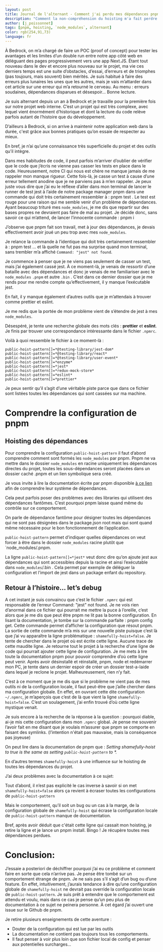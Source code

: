 ```yaml
---
layout: post
title: Journal de l'alternant - Comment j'ai perdu mes dépendances pnpm
description: "Comment la non-compréhension du hoisting m'a fait perdre des dépendances"
author: [j_poissonnet]
tags: [pnpm, hoisting, `node_modules`, alternant]
color: rgb(254,91,73)
language: fr
---
```


À Bedrock, on m’a chargé de faire un POC (proof of concept) pour tester les avantages et les limites d’un double run entre notre app côté web en déléguant des pages progressivement vers une app Next.JS. Étant tout nouveau dans le dev et encore plus nouveau sur le projet, ma vie ces derniers temps est une suite d’obstacles, d’essai, d’erreurs et de triomphes (pas toujours, mais souvent) bien mérités. Je suis habitué à faire des erreurs plus lunaires les unes que les autres, mais je vais m’attarder dans cet article sur une erreur qui m’a retourné le cerveau. Au menu : erreurs soudaines, dépendances disparues et désespoir… Bonne lecture.

Je suis alternant depuis un an à Bedrock et je travaille pour la première fois sur notre projet web interne. C’est un projet qui est très complexe, avec lequel vient énormément d’historique et dont la lecture du code relève parfois autant de l’histoire que du développement. 

D’ailleurs à Bedrock, si on arrive à maintenir notre application web dans la durée, c'est grâce aux bonnes pratiques qu’on essaie de respecter au mieux. 

En bref, je n’ai qu’une connaissance très superficielle du projet et des outils qu’il intègre.

Dans mes habitudes de code, il peut parfois m’arriver d’oublier de vérifier que le code que j’écris ne vienne pas casser les tests en place dans le code. Heureusement, notre CI qui nous est chère ne manque jamais de me rappeler mon manque rigueur. Cette fois-là, je casse un test à cause d’une erreur tellement anodine que je ne parviens pas à m’en rappeler. Je peux juste vous dire que j’ai eu le réflexe d’aller dans mon terminal de lancer le runner de test jest à l’aide de notre package manager pnpm dans une commande qui doit très certainement ressembler à : pnpm test <test-qui-casse>. Le test est rouge pour une raison qui me semble venir d’un problème de dépendances. Ayant beaucoup trituré mes `node_modules`, je me dis que repartir sur des bases propres ne devraient pas faire de mal au projet. Je décide donc, sans savoir ce qui m’attend, de lancer l’innocente commande : pnpm i

J’observe que pnpm fait son travail, met à jour des dépendances, je devais effectivement avoir joué un peu trop avec mes `node_modules`.

Je relance la commande à l’identique qui doit très certainement ressembler à : pnpm test <test-qui-casse> … et là quelle ne fut pas ma surprise quand mon terminal, sans trembler m’a affiché `Command: "jest" not found`.

Je commence à penser que je ne viens pas seulement de casser un test, mais j’ai également cassé jest. À ce moment-là, je venais de ressortir d’une bataille avec des dépendances et donc je venais de me familiariser avec le `node_modules` `.pnpm` et autre `.bin` . C’est dans ce dernier dossier que je me rends pour me rendre compte qu’effectivement, il y manque l’exécutable jest.

En fait, il y manque également d’autres outils que je m’attendais à trouver comme prettier et eslint.

Je me redis que la portée de mon problème vient de s’étendre de jest à mes `node_modules`.

Désespéré, je tente une recherche globale des mots clés : **prettier** et **eslint**. Je finis par trouver une correspondance intéressante dans le fichier `.npmrc`.

Voilà à quoi ressemble le fichier à ce moment-là :
```
public-hoist-pattern[]=*@testing-library/jest-dom*
public-hoist-pattern[]=*@testing-library/react*
public-hoist-pattern[]=*@testing-library/user-event*
public-hoist-pattern[]=*enzyme*
public-hoist-pattern[]=*jest*
public-hoist-pattern[]=*redux-mock-store*
public-hoist-pattern[]=*eslint*
public-hoist-pattern[]=*prettier*
```
Je peux sentir qu’il s’agit d’une véritable piste parce que dans ce fichier sont listées toutes les dépendances qui sont cassées sur ma machine.

# Comprendre la configuration de pnpm
## Hoisting des dépendances
Pour comprendre la configuration `public-hoist-pattern` il faut d’abord comprendre comment sont formés les `node_modules` par pnpm. Pnpm ne va mettre dans le dossier `node_modules` en racine uniquement les dépendances directes du projet, toutes les sous-dépendances seront placées dans un dossier caché .pnpm et un lien symbolique sera créé. 

Je vous invite à lire la documentation écrite par pnpm disponible [à ce lien](https://pnpm.io/symlinked-node-modules-structure) afin de comprendre leur système de dépendances.

Cela peut parfois poser des problèmes avec des libraries qui utilisent des dépendances fantômes. C’est pourquoi pnpm laisse quand même du contrôle sur ce comportement.

On parle de dépendance fantôme pour désigner toutes les dépendances qui ne sont pas désignées dans le package.json root mais qui sont quand même nécessaire pour le bon fonctionnement de l’application.

`public-hoist-pattern` permet d’indiquer quelles dépendances on veut forcer à être dans le dossier `node_modules` racine plutôt que `node_modules/.pnpm.

La ligne `public-hoist-pattern[]=*jest*` veut donc dire qu’on ajoute jest aux dépendances qui sont accessibles depuis la racine et ainsi l’exécutable dans `node_modules`/.bin . Cela permet par exemple de déléguer la configuration et l’import de jest dans un package enfant du repository.

## Retour à l’histoire… let’s debug
A cet instant je suis convaincu que c’est le fichier `.npmrc` qui est responsable de l’erreur Command: "jest" not found. Je ne vois rien d’anormal dans ce fichier qui pourrait me mettre la puce à l’oreille, c’est alors que je me dis que peut être pnpm ne lit pas la bonne configuration. En lisant la documentation, je tombe sur la commande parfaite : pnpm config get. Cette commande permet d’afficher la configuration que résout pnpm. La sortie de cette commande m’a mis sur une nouvelle piste puisque c’est là que j’ai vu apparaître la ligne problématique : `shamefully-hoist=false`. Je tente de chercher dans le projet où est écrite cette ligne. Aucune trace de cette maudite ligne. Je retourne tout le projet à la recherche d’une ligne de code qui pourrait ajouter cette ligne de configuration. Je me mets à lire toute la documentation pnpm pour pouvoir comprendre d’où cette ligne peut venir. Après avoir désinstallé et réinstallé, pnpm, node et redémarrer mon PC, je tente dans un dernier espoir de créer un dossier test-a-laide dans lequel je reclone le projet. Malheureusement, rien n’y fait. 

C’est à ce moment que je me dis que si le problème ne vient pas de mes outils ni de la configuration locale, il faut peut-être que j’aille chercher dans ma configuration globale. En effet, en ouvrant cette dite configuration `~/.npmrc`, je m’aperçois que c’est de là que vient la ligne `shamefully-hoist=false`. C’est un soulagement, j’ai enfin trouvé d’où cette ligne mystique venait.

Je suis encore à la recherche de la réponse à la question : pourquoi diable, ai-je mis cette configuration dans mon `.npmrc` global. Je pense me souvenir l’avoir fait en me disant que je voulais m’assurer que pnpm se comporte en faisant des symlinks. (l’intention n'était pas mauvaise, mais la conséquence pas joyeuse)

On peut lire dans la documentation de pnpm que : _Setting shamefully-hoist to true is the same as setting `public-hoist-pattern` to *._

En d’autres termes `shamefully-hoist` à une influence sur le hoisting de toutes les dépendances du projet.

J’ai deux problèmes avec la documentation à ce sujet:

Tout d’abord, il n’est pas explicité le cas inverse à savoir si on met `shamefully-hoist=false` alors ça revient à écraser toutes les configurations de `public-hoist-pattern`

Mais le comportement, qu’il soit un bug ou un cas à la marge, de la configuration globale de `shamefully-hoist` qui écrase la configuration locale de `public-hoist-pattern` manque de documentation.

Bref, après avoir déduit que c'était cette ligne qui cassait mon hoisting, je retire la ligne et je lance un pnpm install. Bingo ! Je récupère toutes mes dépendances perdues.

# Conclusion:
J’essaie a posteriori de déchiffrer pourquoi j’ai eu ce problème et comment faire en sorte que cela n’arrive pas. Je pense être tombé sur un comportement étrange de pnpm. Je ne sais pas s’il s’agit d’un bug ou d’une feature. En effet, intuitivement, j’aurais tendance à dire qu’une configuration globale de `shamefully-hoist` ne devrait pas override la configuration locale de `public-hoist-pattern`. Je suis prêt à entendre que le comportement est attendu et voulu, mais dans ce cas je pense qu’un peu plus de documentation à ce sujet ne peinera personne. À cet égard j’ai ouvert une issue sur le Github de pnpm.

Je retire plusieurs enseignements de cette aventure :
- Douter de la configuration qui est lue par les outils
- La documentation ne contient pas toujours tous les comportements. 
- Il faut penser à voir plus loin que son fichier local de config et penser aux potentielles surcharges...
